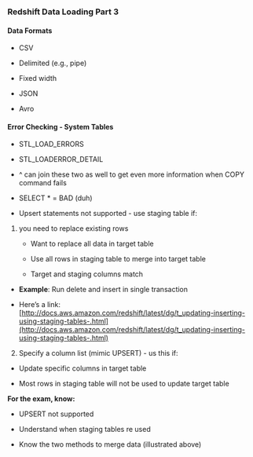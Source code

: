 ### Redshift Data Loading Part 3

#### Data Formats

* CSV

* Delimited (e.g., pipe)

* Fixed width

* JSON

* Avro

#### Error Checking - System Tables	

* STL_LOAD_ERRORS

* STL_LOADERROR_DETAIL

* ^ can join these two as well to get even more information when COPY command fails

* SELECT * = BAD (duh)

* Upsert statements not supported - use staging table if:

1. you need to replace existing rows

    * Want to replace all data in target table

    * Use all rows in staging table to merge into target table

    * Target and staging columns match

* **Example**: Run delete and insert in single transaction

* Here’s a link: [http://docs.aws.amazon.com/redshift/latest/dg/t_updating-inserting-using-staging-tables-.html](http://docs.aws.amazon.com/redshift/latest/dg/t_updating-inserting-using-staging-tables-.html)

2.    Specify a column list (mimic UPSERT) - us this if:

* Update specific columns in target table

* Most rows in staging table will not be used to update target table

**For the exam, know:**

* UPSERT not supported

* Understand when staging tables re used

* Know the two methods to merge data (illustrated above)
